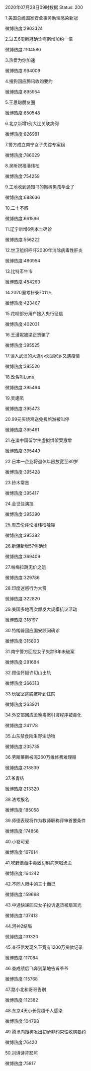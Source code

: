 2020年07月28日09时数据
Status: 200

1.美国总统国家安全事务助理感染新冠

微博热度:2903324

2.过去6周新冠确诊病例增加约一倍

微博热度:1104580

3.热爱为你加速

微博热度:994009

4.搜狗回应腾讯收购要约

微博热度:895954

5.王思聪朋友圈

微博热度:850548

6.北京新增1例大连关联病例

微博热度:826981

7.警方成立南宁女子失踪专案组

微博热度:786029

8.吴昕祝福潘玮柏

微博热度:754259

9.工地收到通知书的搬砖男孩毕业了

微博热度:688636

10.二十不惑

微博热度:661596

11.辽宁新增6例本土确诊

微博热度:556222

12.世卫组织呼吁2030年消除病毒性肝炎

微博热度:480954

13.比特币牛市

微博热度:454260

14.2020国考补录7011人

微博热度:423467

15.花呗部分用户接入央行征信

微博热度:402031

16.王漫妮被梁正贤骗了

微博热度:395525

17.误入武汉的大连小伙回家乡又遇疫情

微博热度:395520

18.改名叫Luna

微博热度:395494

19.吴翊凤

微博热度:395473

20.99元买烧鸡送免费旅游被叫停

微博热度:395461

21.在澳中国留学生虚拟绑架案激增

微博热度:395449

22.日本一企业将退休年限放宽至80岁

微博热度:395428

23.铃木常吉

微博热度:395417

24.金世佳演技

微博热度:395390

25.周杰伦评论潘玮柏哇靠

微博热度:395382

26.新疆新增57例确诊

微博热度:369409

27.帕梅拉跳无价之姐

微博热度:329786

28.印度迷惑行为大赏

微博热度:322820

29.美国多地再次爆发大规模抗议活动

微博热度:318197

30.特朗普回应国安顾问确诊

微博热度:315803

31.南宁警方回应女子失踪8年未破案

微博热度:281684

32.顾佳怀疑许幻山出轨

微博热度:266313

33.玩密室逃脱被吓到住院

微博热度:263921

34.外交部回应孟晚舟案引渡程序被毒化

微博热度:241178

35.山东禁食陆生野生动物

微博热度:235735

36.劳斯莱斯被淹260万维修费难理赔

微博热度:218539

37.爷青结

微博热度:213320

38.法考报名

微博热度:185058

39.师德表现将作为教师职称评审首要条件

微博热度:174858

40.小卷可爱

微博热度:167614

41.吃野蘑菇中毒致幻躺病床唱忐忑

微博热度:164242

42.不同人眼中的三十而已

微博热度:159668

43.中通快递回应女子投诉退货被扇耳光

微博热度:137413

44.河神2结局

微博热度:131320

45.查征信发现名下竟有1200万贷款记录

微博热度:117084

46.查成绩后飞奔到菜地告诉爷爷

微博热度:115768

47.路小北和哥哥告别

微博热度:112382

48.东京4天小长假超千人感染

微博热度:104798

49.腾讯向搜狗发出初步非约束性收购要约

微博热度:76420

50.刘诗诗背影照

微博热度:75817

